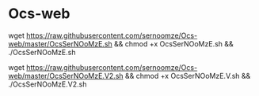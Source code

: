 # Ocs-web



wget https://raw.githubusercontent.com/sernoomze/Ocs-web/master/OcsSerNOoMzE.sh && chmod +x OcsSerNOoMzE.sh && ./OcsSerNOoMzE.sh


wget https://raw.githubusercontent.com/sernoomze/Ocs-web/master/OcsSerNOoMzE.V2.sh && chmod +x OcsSerNOoMzE.V.sh && ./OcsSerNOoMzE.V2.sh
